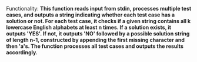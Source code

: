 Functionality: **This function reads input from stdin, processes multiple test cases, and outputs a string indicating whether each test case has a solution or not. For each test case, it checks if a given string contains all k lowercase English alphabets at least n times. If a solution exists, it outputs 'YES'. If not, it outputs 'NO' followed by a possible solution string of length n-1, constructed by appending the first missing character and then 'a's. The function processes all test cases and outputs the results accordingly.**